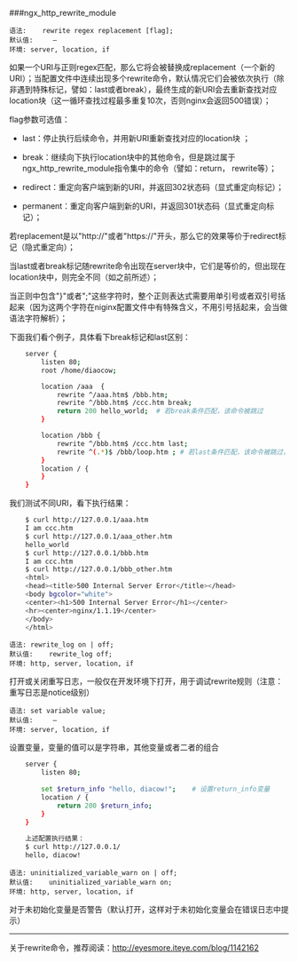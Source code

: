 ###ngx_http_rewrite_module

    语法:    rewrite regex replacement [flag];
	默认值:	 —
	环境:	server, location, if

如果一个URI与正则regex匹配，那么它将会被替换成replacement（一个新的URI）；当配置文件中连续出现多个rewrite命令，默认情况它们会被依次执行（除非遇到特殊标记，譬如：last或者break），最终生成的新URI会去重新查找对应location块（这一循环查找过程最多重复10次，否则nginx会返回500错误）；

flag参数可选值：

 * last：停止执行后续命令，并用新URI重新查找对应的location块 ； 
        
 * break：继续向下执行location块中的其他命令，但是跳过属于ngx_http_rewrite_module指令集中的命令（譬如：return， rewrite等）；  
       
 * redirect：重定向客户端到新的URI，并返回302状态码（显式重定向标记）；  
            
 * permanent：重定向客户端到新的URI，并返回301状态码（显式重定向标记）；

若replacement是以"http://"或者"https://"开头，那么它的效果等价于redirect标记（隐式重定向）；

当last或者break标记随rewrite命令出现在server块中，它们是等价的，但出现在location块中，则完全不同（如之前所述）；

当正则中包含"}"或者";"这些字符时，整个正则表达式需要用单引号或者双引号括起来（因为这两个字符在niginx配置文件中有特殊含义，不用引号括起来，会当做语法字符解析）；

下面我们看个例子，具体看下break标记和last区别：

```sh
	server {
        listen 80; 
        root /home/diaocow;         

        location /aaa  {
            rewrite ^/aaa.htm$ /bbb.htm;
            rewrite ^/bbb.htm$ /ccc.htm break;
            return 200 hello_world;  # 若break条件匹配，该命令被跳过
        }   

        location /bbb {
            rewrite ^/bbb.htm$ /ccc.htm last;
            rewrite ^(.*)$ /bbb/loop.htm ; # 若last条件匹配，该命令被跳过，否则死循环，然后500错误                                                               
        }   
        location / { 
        }   
    }   
```
我们测试不同URI，看下执行结果：
```sh
	$ curl http://127.0.0.1/aaa.htm
	I am ccc.htm
	$ curl http://127.0.0.1/aaa_other.htm
	hello_world
	$ curl http://127.0.0.1/bbb.htm
	I am ccc.htm
	$ curl http://127.0.0.1/bbb_other.htm
	<html>
	<head><title>500 Internal Server Error</title></head>
	<body bgcolor="white">
	<center><h1>500 Internal Server Error</h1></center>
	<hr><center>nginx/1.1.19</center>
	</body>
	</html>
```

	语法:	rewrite_log on | off;
	默认值:	rewrite_log off;
	环境:	http, server, location, if

打开或关闭重写日志，一般仅在开发环境下打开，用于调试rewrite规则（注意：重写日志是notice级别）

	语法:	set variable value;
	默认值:	 —
	环境:	server, location, if

设置变量，变量的值可以是字符串，其他变量或者二者的组合
```sh
	server {
		listen 80;
		
		set $return_info "hello, diacow!";    # 设置return_info变量                                                                   
		location / {
		    return 200 $return_info;
		}   
	}   
	
	上述配置执行结果：
	$ curl http://127.0.0.1/
	hello, diacow!
```



	语法:	uninitialized_variable_warn on | off;
	默认值:	uninitialized_variable_warn on;
	环境:	http, server, location, if

对于未初始化变量是否警告（默认打开，这样对于未初始化变量会在错误日志中提示）

---

关于rewrite命令，推荐阅读：http://eyesmore.iteye.com/blog/1142162
